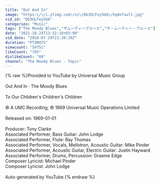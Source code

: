 ```yaml
---
title: "Out And In"
image: "https:\/\/i.ytimg.com\/vi\/Db3ULFoy5UA\/hqdefault.jpg"
vid_id: "Db3ULFoy5UA"
categories: "Music"
tags: ["The Moody Blues","ザムーディーブルース","ザ・ムーディー・ブルース"]
date: "2021-10-24T13:32:18+03:00"
vid_date: "2018-07-29T21:30:39Z"
duration: "PT3M47S"
viewcount: "59751"
likeCount: "705"
dislikeCount: "60"
channel: "The Moody Blues - Topic"
---
```

{% raw %}Provided to YouTube by Universal Music Group<br /><br />Out And In · The Moody Blues<br /><br />To Our Children's Children's Children<br /><br />℗ A UMC Recording; ℗ 1969 Universal Music Operations Limited<br /><br />Released on: 1969-01-01<br /><br />Producer: Tony Clarke<br />Associated  Performer, Bass  Guitar: John Lodge<br />Associated  Performer, Flute: Ray Thomas<br />Associated  Performer, Vocals, Mellotron, Acoustic  Guitar: Mike Pinder<br />Associated  Performer, Acoustic  Guitar, Electric  Guitar: Justin Hayward<br />Associated  Performer, Drums, Percussion: Graeme Edge<br />Composer  Lyricist: Michael Pinder<br />Composer  Lyricist: John Lodge<br /><br />Auto-generated by YouTube.{% endraw %}
